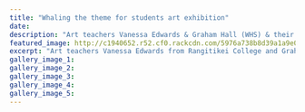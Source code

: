 ```yaml
---
title: "Whaling the theme for students art exhibition"
date: 
description: "Art teachers Vanessa Edwards & Graham Hall (WHS) & their level 2 and 3 students worked on the same brief of an exhibition project..."
featured_image: http://c1940652.r52.cf0.rackcdn.com/5976a738b8d39a1a9e000b2b/whaling-poster.jpg
excerpt: "Art teachers Vanessa Edwards from Rangitikei College and Graham Hall from Whanganui High School and their level 2 and 3 students worked on the same brief of an exhibition project and the results are on display at the Community Arts Centre in Taupo Quay."
gallery_image_1: 
gallery_image_2: 
gallery_image_3: 
gallery_image_4: 
gallery_image_5: 
---
```

